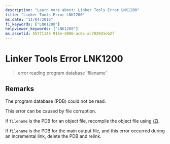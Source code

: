 ```yaml
---
description: "Learn more about: Linker Tools Error LNK1200"
title: "Linker Tools Error LNK1200"
ms.date: "11/04/2016"
f1_keywords: ["LNK1200"]
helpviewer_keywords: ["LNK1200"]
ms.assetid: 55771145-915e-4006-ac6c-ac702041eb2f
---
```

# Linker Tools Error LNK1200

> error reading program database 'filename'

## Remarks

The program database (PDB) could not be read.

This error can be caused by file corruption.

If `filename` is the PDB for an object file, recompile the object file using [/Zi](../../build/reference/z7-zi-zi-debug-information-format.md).

If `filename` is the PDB for the main output file, and this error occurred during an incremental link, delete the PDB and relink.
